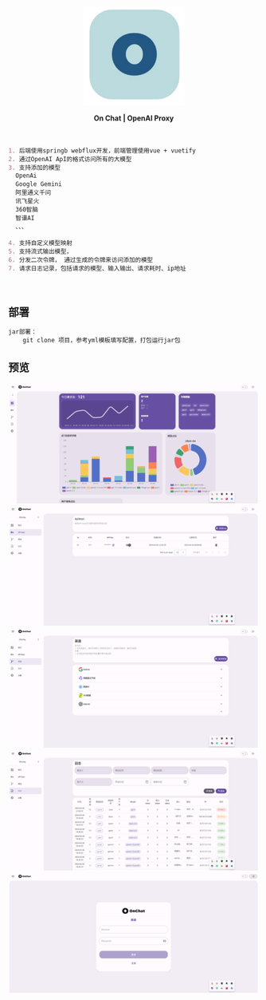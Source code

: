 <center>
  <img src="/images/logo.svg" style="zoom: 33%;" />

  **On Chat |  OpenAI Proxy**
</center>


```markdown


1. 后端使用springb webflux开发，前端管理使用vue + vuetify
2. 通过OpenAI ApI的格式访问所有的大模型
3. 支持添加的模型
  OpenAi
  Google Gemini
  阿里通义千问 
  讯飞星火
  360智脑
  智谱AI
  、、、

4. 支持自定义模型映射
5. 支持流式输出模型，
6. 分发二次令牌， 通过生成的令牌来访问添加的模型
7. 请求日志记录，包括请求的模型、输入输出、请求耗时、ip地址
 
 

```


## 部署

```javascript
jar部署：
	git clone 项目，参考yml模板填写配置，打包运行jar包


```
## 预览

<img src="/images/overview.png" title="概况"/>
<img src="/images/apikey.png" title="API密钥"/>
<img src="/images/channel.png" title="渠道"/>
<img src="/images/logs.png" title="日志"/>
<img src="/images/login.png" title="登录"/>


